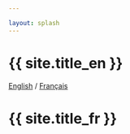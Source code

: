 ```yaml
---

layout: splash
---
```


<div class="container p-10 h-100 d-flex justify-content-center align-items-center">
<div class="container p-3">

<h1>
{{ site.title_en }}
</h1>

</div>

<div class="container p-1">
<a href="{{ site.url}}/en/">English</a>
/
<a href="{{ site.url }}/fr/">Français</a>
</div>
<div class="container p-3">
<h1>
{{ site.title_fr }}
</h1>
</div>
</div>
